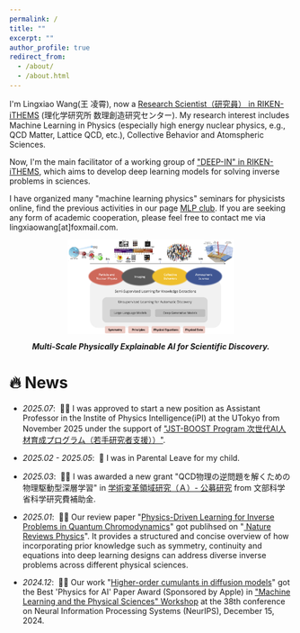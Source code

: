 ```yaml
---
permalink: /
title: ""
excerpt: ""
author_profile: true
redirect_from: 
  - /about/
  - /about.html
---
```


<span class='anchor' id='about-me'></span>

I'm Lingxiao Wang(王 凌霄), now a  <a href='https://ithems.riken.jp/en/members/lingxiao-wang'>Research Scientist（研究員） in RIKEN-iTHEMS</a> (理化学研究所 数理創造研究センター). My research interest includes Machine Learning in Physics (especially high energy nuclear physics, e.g., QCD Matter, Lattice QCD, etc.), Collective Behavior and Atomspheric Sciences. 

Now, I'm the main facilitator of a working group of <a href='https://ithems.riken.jp/en/about/working-groups/deep-in-wg'>"DEEP-IN" in RIKEN-iTHEMS</a>, which aims to develop deep learning models for solving inverse problems in sciences.

I have organized many "machine learning physics" seminars for physicists online, find the previous activities in our page <a href='https://sites.google.com/view/deep-in-wg/achieve'>MLP club</a>. If you are seeking any form of academic cooperation, please feel free to contact me via lingxiaowang[at]foxmail.com.


<figure style="text-align: center;">
  <img src="/images/PhyXAI.png" style="max-width: 70%; height: auto;">
  <figcaption style="text-align: center; font-style: italic; margin-top: 10px;">
    <strong>Multi-Scale Physically Explainable AI for Scientific Discovery.</strong><br>
  </figcaption>
</figure>


# 🔥 News

- *2025.07*: &nbsp;🎉🎉 I was approved to start a new position as Assistant Professor in the Instite of Physics Intelligence(iPI) at the UTokyo from November 2025 under the support of <a href='https://www.jst.go.jp/program/boost/yr/research/index.html'>"JST-BOOST Program 次世代AI人材育成プログラム（若手研究者支援））"</a>.

- *2025.02 - 2025.05*: &nbsp;👶 I was in Parental Leave for my child.

- *2025.03*: &nbsp;🎉🎉 I was awarded a new grant "QCD物理の逆問題を解くための物理駆動型深層学習" in <a href='https://mlphys.scphys.kyoto-u.ac.jp/organization/#sec_koubou'> 学術変革領域研究（Ａ）- 公募研究</a> from 文部科学省科学研究費補助金.

- *2025.01*: &nbsp;🎉🎉 Our review paper "<a href='https://arxiv.org/abs/2501.05580'>Physics-Driven Learning for Inverse Problems in Quantum Chromodynamics</a>" got publihsed on  "<a href='https://www.nature.com/articles/s42254-024-00798-x'> Nature Reviews Physics</a>". It provides a structured and concise overview of how incorporating prior knowledge such as symmetry, continuity and equations into deep learning designs can address diverse inverse problems across different physical sciences.

- *2024.12*: &nbsp;🎉🎉 Our work "<a href='http://arxiv.org/abs/2410.21212'>Higher-order cumulants in diffusion models</a>" got the Best 'Physics for AI' Paper Award (Sponsored by Apple) in <a href='https://ml4physicalsciences.github.io/2024/'>"Machine Learning and the Physical Sciences" Workshop</a> at the 38th conference on Neural Information Processing Systems (NeurIPS), December 15, 2024.
